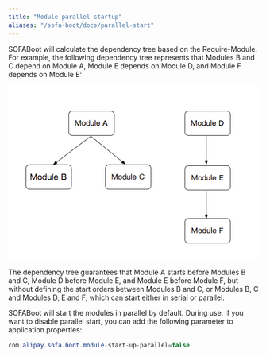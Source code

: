 ```yaml
---
title: "Module parallel startup"
aliases: "/sofa-boot/docs/parallel-start"
---
```


SOFABoot will calculate the dependency tree based on the Require-Module. For example, the following dependency tree represents that Modules B and C depend on Module A, Module E depends on Module D, and Module F depends on Module E:

![undefined](module-parallel.png) 

The dependency tree guarantees that Module A starts before Modules B and C, Module D before Module E, and Module E before Module F, but without defining the start orders between Modules B and C, or Modules B, C and Modules D, E and F, which can start either in serial or parallel.

SOFABoot will start the modules in parallel by default. During use, if you want to disable parallel start, you can add the following parameter to application.properties:

```java
com.alipay.sofa.boot.module-start-up-parallel=false
```

